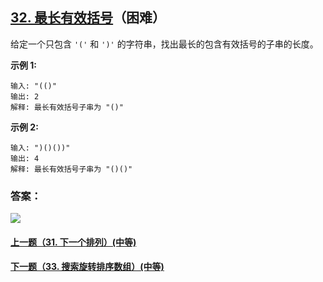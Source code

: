 ## [32. 最长有效括号](https://leetcode-cn.com/problems/longest-valid-parentheses/)（困难）

给定一个只包含 `'('` 和 `')'` 的字符串，找出最长的包含有效括号的子串的长度。

**示例 1:**

```
输入: "(()"
输出: 2
解释: 最长有效括号子串为 "()"
```

**示例 2:**

```
输入: ")()())"
输出: 4
解释: 最长有效括号子串为 "()()"
```



### 答案：



![](https://img-blog.csdnimg.cn/20200807155236311.png)

#### [上一题（31. 下一个排列）(中等)](https://github.com/sdwwld/leetCode/blob/master/src/main/java/com/wld/java/leetcode/leetCode0031.md)

#### [下一题（33. 搜索旋转排序数组）(中等)](https://github.com/sdwwld/leetCode/blob/master/src/main/java/com/wld/java/leetcode/leetCode0033.md)